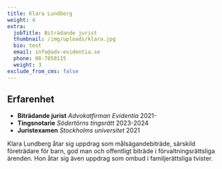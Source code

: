 ```yaml
---
title: Klara Lundberg
weight: 4
extra:
  jobTitle: Biträdande jurist
  thumbnail: /img/uploads/klara.jpg
  bio: test
  email: info@adv-evidentia.se
  phone: 08-7850115
  weight: 3
exclude_from_cms: false
---
```


## Erfarenhet

- **Biträdande jurist** _Advokatfirman Evidentia_ 2021-
- **Tingsnotarie** _Södertörns tingsrätt_ 2023-2024
- **Juristexamen** _Stockholms universitet_ 2021

Klara Lundberg åtar sig uppdrag som målsägandebiträde, särskild företrädare för barn, god man och offentligt biträde i förvaltningsrättsliga ärenden. Hon åtar sig även uppdrag som ombud i familjerättsliga tvister.

 
